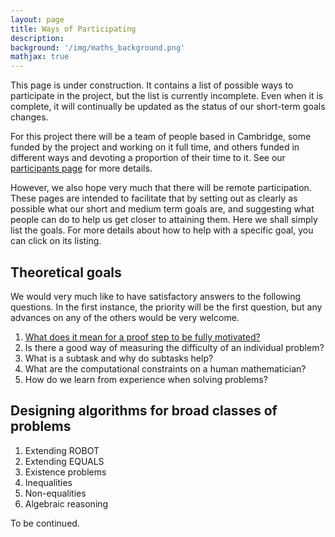 ```yaml
---
layout: page
title: Ways of Participating
description:
background: '/img/maths_background.png'
mathjax: true
---
```


<!-- style help from: https://stackoverflow.com/questions/27174946/how-to-use-css-in-markdown -->
<!-- comments help from: https://gist.github.com/jonikarppinen/47dc8c1d7ab7e911f4c9 --> 
<!-- link format help from: https://stackoverflow.com/questions/62028300/how-do-i-add-an-underline-for-all-the-links-on-the-website-when-i-click-the-butt --> 
<!-- more link help from: https://stackoverflow.com/questions/13745347/make-whole-li-as-link-with-proper-html -->
<style> 
  nav a{text-decoration: none;}
  link a{text-decoration: underline;}
  
  link. a:link {
text-decoration: underline;
  }
</style>  

<p>This page is under construction. It contains a list of possible ways to participate in the project, but the list is currently incomplete. Even when it is complete, it will continually be updated as the status of our short-term goals changes.</p>

<p>For this project there will be a team of people based in Cambridge, some funded by the project and working on it full time, and others funded in different ways and devoting a proportion of their time to it. See our <a href="{{site.baseurl}}/team.html">participants page</a> for more details.</p>

<p>However, we also hope very much that there will be remote participation. These pages are intended to facilitate that by setting out as clearly as possible what our short and medium term goals are, and suggesting what people can do to help us get closer to attaining them. Here we shall simply list the goals. For more details about how to help with a specific goal, you can click on its listing.</p>   

<h2>Theoretical goals</h2>

<p>We would very much like to have satisfactory answers to the following questions. In the first instance, the priority will be the first question, but any advances on any of the others would be very welcome.</p>

<!-- local style help from: https://stackoverflow.com/questions/21493029/applying-a-stylesheet-within-one-div-only -->
<div id="goals">
<p>
<ol>
  <li><div id="link"><a class="item-link" href="{{site.baseurl}}/motivatedproofs.html">What does it mean for a proof step to be fully motivated?</a></div></li>
  <li>Is there a good way of measuring the difficulty of an individual problem?</li>
  <li>What is a subtask and why do subtasks help?</li>
  <li>What are the computational constraints on a human mathematician?</li>
  <li>How do we learn from experience when solving problems?</li>
</ol>
</p>
</div> 

<h2>Designing algorithms for broad classes of problems</h2>

<p><ol>
  <li>Extending ROBOT</li>
  <li>Extending EQUALS</li>
  <li>Existence problems</li>
  <li>Inequalities</li>
  <li>Non-equalities</li>
  <li>Algebraic reasoning</li></ol>
  </p>



<p>To be continued.</p>
